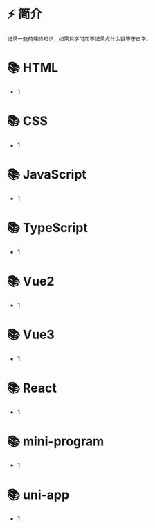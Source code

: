 # ⚡️ 简介

`记录一些前端的知识，如果只学习而不记录点什么就等于白学。`

# 📚 HTML

- 1

# 📚 CSS

- 1

# 📚 JavaScript

- 1

# 📚 TypeScript

- 1

# 📚 Vue2

- 1

# 📚 Vue3

- 1

# 📚 React

- 1

# 📚 mini-program

- 1

# 📚 uni-app

- 1
